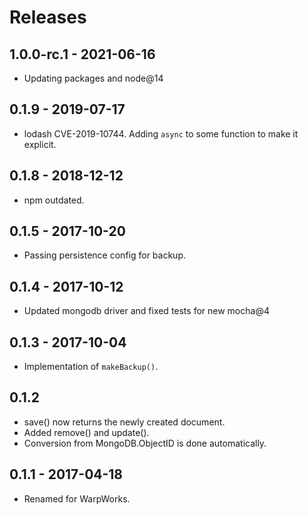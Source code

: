 # Releases

## 1.0.0-rc.1 - 2021-06-16

- Updating packages and node@14

## 0.1.9 - 2019-07-17

- lodash CVE-2019-10744. Adding `async` to some function to make it explicit.

## 0.1.8 - 2018-12-12

- npm outdated.

## 0.1.5 - 2017-10-20

- Passing persistence config for backup.

## 0.1.4 - 2017-10-12

- Updated mongodb driver and fixed tests for new mocha@4

## 0.1.3 - 2017-10-04

- Implementation of `makeBackup()`.

## 0.1.2

- save() now returns the newly created document.
- Added remove() and update().
- Conversion from MongoDB.ObjectID is done automatically.

## 0.1.1 - 2017-04-18

- Renamed for WarpWorks.
